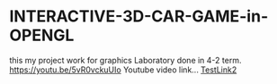 # INTERACTIVE-3D-CAR-GAME-in-OPENGL
this my project work for graphics Laboratory done in 4-2 term.
https://youtu.be/5vR0vckuUIo
Youtube video link...
[TestLink2](https://youtu.be/5vR0vckuUIo)
